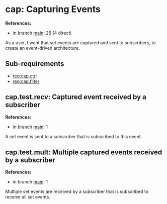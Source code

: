 # cap: Capturing Events

**References:**

- in branch [main](https://github.com/mhatzl/evident/tree/main): 25 (4 direct)

As a user, I want that set events are captured and sent to subscribers, to create an event-driven architecture.

## Sub-requirements

- [req:cap.ctrl](5-REQ-cap.ctrl)
- [req:cap.filter](5-REQ-cap.filter)

## cap.test.recv: Captured event received by a subscriber

**References:**

- in branch [main](https://github.com/mhatzl/evident/tree/main): 1

A set event is sent to a subscriber that is subscribed to this event.

## cap.test.mult: Multiple captured events received by a subscriber

**References:**

- in branch [main](https://github.com/mhatzl/evident/tree/main): 1

Multiple set events are received by a subscriber that is subscribed to receive all set events.
